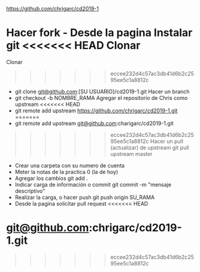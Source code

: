 
https://github.com/chrigarc/cd2019-1

Hacer fork - Desde la pagina
Instalar git
<<<<<<< HEAD
Clonar
=======
Clonar 
>>>>>>> eccee232d4c57ac3db41d6b2c2595ee5c1a8812c
- git clone git@github.com:[SU USUARIO]/cd2019-1.git
Hacer un branch
- git checkout -b NOMBRE_RAMA
Agregar el repositorio de Chris como upstream
<<<<<<< HEAD
- git remote add upstream
https://github.com/chrigarc/cd2019-1.git
=======
- git remote add upstream git@github.com:charigarc/cd2019-1.git
>>>>>>> eccee232d4c57ac3db41d6b2c2595ee5c1a8812c
Hacer un pull (actualizar) de upstream
git pull upstream master
- Crear una carpeta con su numero de cuenta
- Meter la notas de la practica 0 (la de hoy)
- Agregar los cambios
git add .
- Indicar carga de información o commit
git commit -m "mensaje descriptivo"
- Realizar la carga, o hacer push
git push origin SU_RAMA
- Desde la pagina solicitar pull request
<<<<<<< HEAD

git@github.com:chrigarc/cd2019-1.git
=======
>>>>>>> eccee232d4c57ac3db41d6b2c2595ee5c1a8812c
